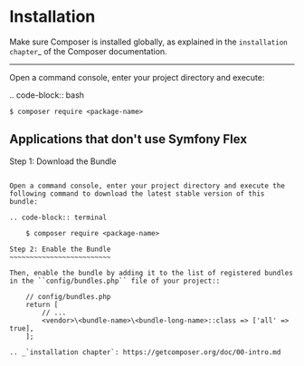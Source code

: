 Installation
============

Make sure Composer is installed globally, as explained in the
`installation chapter`_ of the Composer documentation.

----------------------------------

Open a command console, enter your project directory and execute:

.. code-block:: bash

    $ composer require <package-name>

Applications that don't use Symfony Flex
----------------------------------------

Step 1: Download the Bundle
~~~~~~~~~~~~~~~~~~~~~~~~~~~

Open a command console, enter your project directory and execute the
following command to download the latest stable version of this bundle:

.. code-block:: terminal

    $ composer require <package-name>

Step 2: Enable the Bundle
~~~~~~~~~~~~~~~~~~~~~~~~~

Then, enable the bundle by adding it to the list of registered bundles
in the ``config/bundles.php`` file of your project::

    // config/bundles.php
    return [
        // ...
        <vendor>\<bundle-name>\<bundle-long-name>::class => ['all' => true],
    ];

.. _`installation chapter`: https://getcomposer.org/doc/00-intro.md

